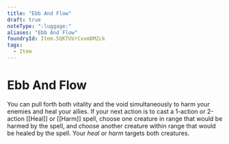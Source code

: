```yaml
---
title: "Ebb And Flow"
draft: true
noteType: ":luggage:"
aliases: "Ebb And Flow"
foundryId: Item.5QKTUVrCxxmDMZck
tags:
  - Item
---
```


# Ebb And Flow

You can pull forth both vitality and the void simultaneously to harm your enemies and heal your allies. If your next action is to cast a 1-action or 2-action [[Heal]] or [[Harm]] spell, choose one creature in range that would be harmed by the spell, and choose another creature within range that would be healed by the spell. Your _heal_ or _harm_ targets both creatures.
